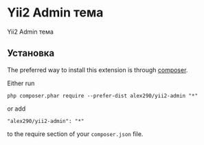 Yii2 Admin тема
===============
Yii2 Admin тема

Установка
------------

The preferred way to install this extension is through [composer](http://getcomposer.org/download/).

Either run

```
php composer.phar require --prefer-dist alex290/yii2-admin "*"
```

or add

```
"alex290/yii2-admin": "*"
```

to the require section of your `composer.json` file.

